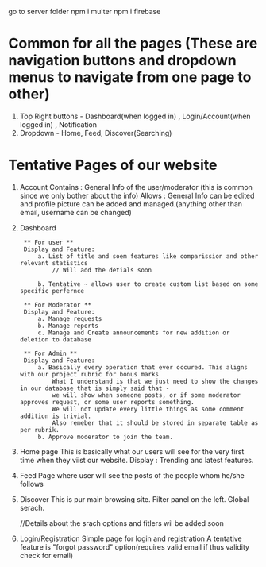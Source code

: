 go to server folder
npm i multer
npm i firebase


# Common for all the pages (These are navigation buttons and dropdown menus to navigate from one page to other)
1. Top Right buttons - Dashboard(when logged in) , 
Login/Account(when logged in) , Notification
2. Dropdown - Home, Feed, Discover(Searching)

# Tentative Pages of our website


1. Account 
        Contains : General Info of the user/moderator (this is common since we only bother about the info)
        Allows : General Info can be edited and profile picture can be added and managed.(anything other than email, username can be changed)


2. Dashboard

        ** For user **
        Display and Feature:   
            a. List of title and soem features like comparission and other relevant statistics
                // Will add the detials soon

            b. Tentative ~ allows user to create custom list based on some specific perfernce

        ** For Moderator **
        Display and Feature:
            a. Manage requests 
            b. Manage reports
            c. Manage and Create announcements for new addition or deletion to database

        ** For Admin ** 
        Display and Feature:
            a. Basically every operation that ever occured. This aligns with our project rubric for bonus marks
                What I understand is that we just need to show the changes in our database that is simply said that - 
                we will show when someone posts, or if some moderator approves request, or some user reports something.
                We will not update every little things as some comment addition is trivial. 
                Also remeber that it should be stored in separate table as per rubrik.
            b. Approve moderator to join the team.


3. Home page
    This is basically what our users will see for the very first time when they viist our website.
    Display : Trending and latest features.


4. Feed
    Page where user will see the posts of the people whom he/she follows


5. Discover
    This is pur main browsing site.
    Filter panel on the left.
    Global serach.

    //Details about the srach options and fitlers wil be added soon

6. Login/Registration
    Simple page for login and registration
    A tentative feature is "forgot password" option(requires valid email if thus validity check for email)
